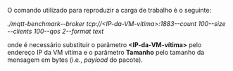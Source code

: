 O comando utilizado para reproduzir a carga de trabalho é o seguinte: 

*./mqtt-benchmark--broker tcp://<IP-da-VM-vítima>:1883--count 100--size <Tamanho> --clients 100--qos 2--format text*

onde é necessário substituir o parâmetro **<IP-da-VM-vítima>** pelo endereço IP da VM vítima e o parâmetro **Tamanho** pelo tamanho da mensagem em bytes (i.e., _payload_ do pacote). 
